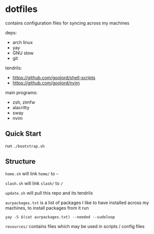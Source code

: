 # dotfiles
contains configuration files for syncing across my machines

deps:
- arch linux
- yay
- GNU stow
- git

tendrils:
- https://github.com/goolord/shell-scripts
- https://github.com/goolord/nvim

main programs:
  - zsh, zimfw
  - alacritty
  - sway
  - nvim

## Quick Start
run `./bootstrap.sh`

## Structure
`home.sh` will link `home/` to `~`

`slash.sh` will link `slash/` to `/`

`update.sh` will pull this repo and its tendrils

`aurpackages.txt` is a list of packages I like to have installed across my machines,
to install packages from it run

```shell
yay -S $(cat aurpackages.txt) --needed --sudoloop
```

`resources/` contains files which may be used in scripts / config files
